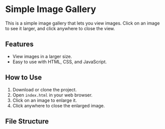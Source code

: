 # Simple Image Gallery

This is a simple image gallery that lets you view images. Click on an image to see it larger, and click anywhere to close the view.

## Features

- View images in a larger size.
- Easy to use with HTML, CSS, and JavaScript.

## How to Use

1. Download or clone the project.
2. Open `index.html` in your web browser.
3. Click on an image to enlarge it.
4. Click anywhere to close the enlarged image.

## File Structure
